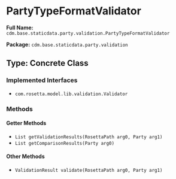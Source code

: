 # PartyTypeFormatValidator

**Full Name:** `cdm.base.staticdata.party.validation.PartyTypeFormatValidator`

**Package:** `cdm.base.staticdata.party.validation`

## Type: Concrete Class

### Implemented Interfaces

- `com.rosetta.model.lib.validation.Validator`

### Methods

#### Getter Methods

- `List getValidationResults(RosettaPath arg0, Party arg1)`
- `List getComparisonResults(Party arg0)`

#### Other Methods

- `ValidationResult validate(RosettaPath arg0, Party arg1)`

